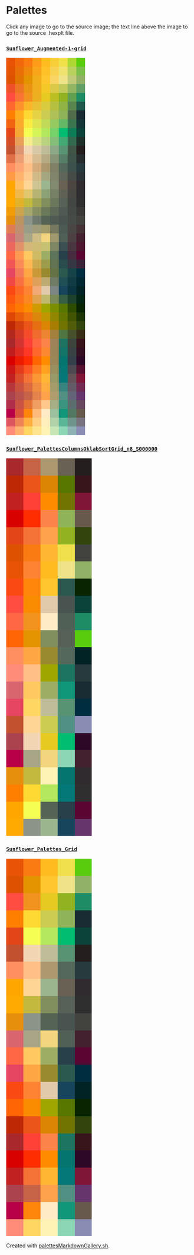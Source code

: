 # Palettes

Click any image to go to the source image; the text line above the image to go to the source .hexplt file.

### [`Sunflower_Augmented-1-grid`](Sunflower_Augmented-1-grid.hexplt)

[ ![Sunflower_Augmented-1-grid.png](Sunflower_Augmented-1-grid.png) ](Sunflower_Augmented-1-grid.png)

### [`Sunflower_PalettesColumnsOklabSortGrid_n8_S000000`](Sunflower_PalettesColumnsOklabSortGrid_n8_S000000.hexplt)

[ ![Sunflower_PalettesColumnsOklabSortGrid_n8_S000000.png](Sunflower_PalettesColumnsOklabSortGrid_n8_S000000.png) ](Sunflower_PalettesColumnsOklabSortGrid_n8_S000000.png)

### [`Sunflower_Palettes_Grid`](Sunflower_Palettes_Grid.hexplt)

[ ![Sunflower_Palettes_Grid.png](Sunflower_Palettes_Grid.png) ](Sunflower_Palettes_Grid.png)

Created with [palettesMarkdownGallery.sh](https://github.com/earthbound19/_ebDev/blob/master/scripts/imgAndVideo/palettesMarkdownGallery.sh).